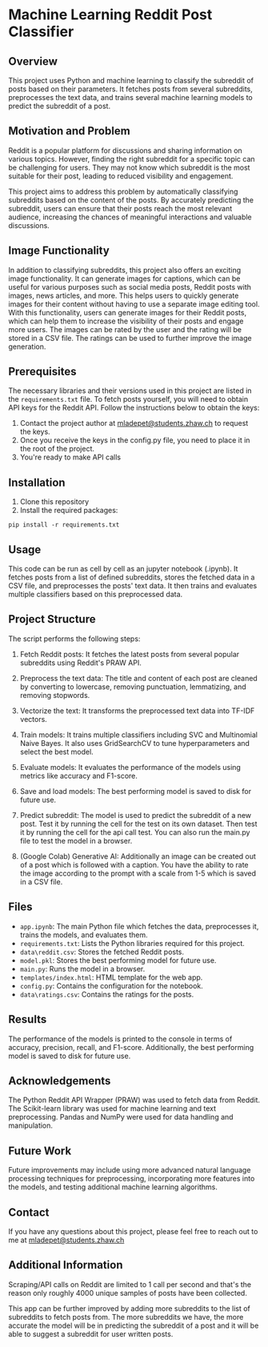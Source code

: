 # Machine Learning Reddit Post Classifier

## Overview

This project uses Python and machine learning to classify the subreddit of posts based on their parameters. It fetches posts from several subreddits, preprocesses the text data, and trains several machine learning models to predict the subreddit of a post.

## Motivation and Problem
Reddit is a popular platform for discussions and sharing information on various topics. However, finding the right subreddit for a specific topic can be challenging for users. They may not know which subreddit is the most suitable for their post, leading to reduced visibility and engagement.

This project aims to address this problem by automatically classifying subreddits based on the content of the posts. By accurately predicting the subreddit, users can ensure that their posts reach the most relevant audience, increasing the chances of meaningful interactions and valuable discussions.

## Image Functionality
In addition to classifying subreddits, this project also offers an exciting image functionality. It can generate images for captions, which can be useful for various purposes such as social media posts, Reddit posts with images, news articles, and more. This helps users to quickly generate images for their content without having to use a separate image editing tool. With this functionality, users can generate images for their Reddit posts, which can help them to increase the visibility of their posts and engage more users.
The images can be rated by the user and the rating will be stored in a CSV file. The ratings can be used to further improve the image generation.

## Prerequisites

The necessary libraries and their versions used in this project are listed in the `requirements.txt` file. 
To fetch posts yourself, you will need to obtain API keys for the Reddit API. Follow the instructions below to obtain the keys:

1. Contact the project author at [mladepet@students.zhaw.ch](mailto:mladepet@students.zhaw.ch) to request the keys.
2. Once you receive the keys in the config.py file, you need to place it in the root of the project.
3. You're ready to make API calls 

## Installation

1. Clone this repository
2. Install the required packages:

```
pip install -r requirements.txt
```

## Usage

This code can be run as cell by cell as an jupyter notebook (.ipynb). It fetches posts from a list of defined subreddits, stores the fetched data in a CSV file, and preprocesses the posts' text data. It then trains and evaluates multiple classifiers based on this preprocessed data.

## Project Structure

The script performs the following steps:

1. Fetch Reddit posts: It fetches the latest posts from several popular subreddits using Reddit's PRAW API.

2. Preprocess the text data: The title and content of each post are cleaned by converting to lowercase, removing punctuation, lemmatizing, and removing stopwords.

3. Vectorize the text: It transforms the preprocessed text data into TF-IDF vectors.

4. Train models: It trains multiple classifiers including SVC and Multinomial Naive Bayes. It also uses GridSearchCV to tune hyperparameters and select the best model.

5. Evaluate models: It evaluates the performance of the models using metrics like accuracy and F1-score.

6. Save and load models: The best performing model is saved to disk for future use.

7. Predict subreddit: The model is used to predict the subreddit of a new post. Test it by running the cell for the test on its own dataset. Then test it by running the cell for the api call test. You can also run the main.py file to test the model in a browser. 

8. (Google Colab) Generative AI: Additionally an image can be created out of a post which is followed with a caption. You have the ability to rate the image according to the prompt with a scale from 1-5 which is saved in a CSV file. 

## Files

- `app.ipynb`: The main Python file which fetches the data, preprocesses it, trains the models, and evaluates them.
- `requirements.txt`: Lists the Python libraries required for this project.
- `data\reddit.csv`: Stores the fetched Reddit posts.
- `model.pkl`: Stores the best performing model for future use.
- `main.py`: Runs the model in a browser.
- `templates/index.html`: HTML template for the web app.
- `config.py`: Contains the configuration for the notebook.
- `data\ratings.csv`: Contains the ratings for the posts.

## Results

The performance of the models is printed to the console in terms of accuracy, precision, recall, and F1-score. Additionally, the best performing model is saved to disk for future use.

## Acknowledgements

The Python Reddit API Wrapper (PRAW) was used to fetch data from Reddit. The Scikit-learn library was used for machine learning and text preprocessing. Pandas and NumPy were used for data handling and manipulation.

## Future Work

Future improvements may include using more advanced natural language processing techniques for preprocessing, incorporating more features into the models, and testing additional machine learning algorithms. 

## Contact

If you have any questions about this project, please feel free to reach out to me at [mladepet@students.zhaw.ch](mailto:mladepet@students.zhaw.ch)

## Additional Information

Scraping/API calls on Reddit are limited to 1 call per second and that's the reason only roughly 4000 unique samples of posts have been collected. 

This app can be further improved by adding more subreddits to the list of subreddits to fetch posts from. The more subreddits we have, the more accurate the model will be in predicting the subreddit of a post and it will be able to suggest a subreddit for user written posts.
